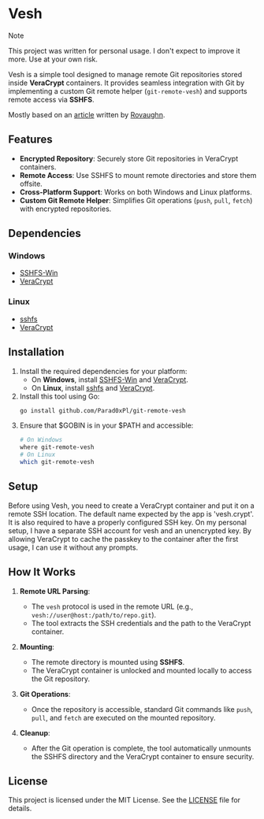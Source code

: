 # Vesh
> [!NOTE]
> This project was written for personal usage. I don't expect to improve it more. Use at your own risk.

Vesh is a simple tool designed to manage remote Git repositories stored inside **VeraCrypt** containers. It provides seamless integration with Git by implementing a custom Git remote helper (`git-remote-vesh`) and supports remote access via **SSHFS**.

Mostly based on an [article](https://rovaughn.github.io/2015-2-9.html) written by [Rovaughn](https://rovaughn.github.io/self.html).

## Features
- **Encrypted Repository**: Securely store Git repositories in VeraCrypt containers.
- **Remote Access**: Use SSHFS to mount remote directories and store them offsite.
- **Cross-Platform Support**: Works on both Windows and Linux platforms.
- **Custom Git Remote Helper**: Simplifies Git operations (`push`, `pull`, `fetch`) with encrypted repositories.

## Dependencies
### Windows
- [SSHFS-Win](https://github.com/winfsp/sshfs-win)
- [VeraCrypt](https://www.veracrypt.fr/en/Home.html)

### Linux
- [sshfs](https://github.com/libfuse/sshfs)
- [VeraCrypt](https://www.veracrypt.fr/en/Home.html)

## Installation
1. Install the required dependencies for your platform:
   - On **Windows**, install [SSHFS-Win](https://github.com/winfsp/sshfs-win) and [VeraCrypt](https://www.veracrypt.fr/en/Home.html).
   - On **Linux**, install [sshfs](https://github.com/libfuse/sshfs) and [VeraCrypt](https://www.veracrypt.fr/en/Home.html).
2. Install this tool using Go:
   ```bash
   go install github.com/Parad0xPl/git-remote-vesh
   ```
3. Ensure that $GOBIN is in your $PATH and accessible:
   ```bash
   # On Windows
   where git-remote-vesh
   # On Linux
   which git-remote-vesh
   ```

## Setup

Before using Vesh, you need to create a VeraCrypt container and put it on a remote SSH location. The default name expected
by the app is 'vesh.crypt'. It is also required to have a properly configured SSH key. On my personal setup, I have a separate
SSH account for vesh and an unencrypted key. By allowing VeraCrypt to cache the passkey to the container after the first usage, I
can use it without any prompts.

## How It Works
1. **Remote URL Parsing**:
   - The `vesh` protocol is used in the remote URL (e.g., `vesh://user@host:/path/to/repo.git`).
   - The tool extracts the SSH credentials and the path to the VeraCrypt container.

2. **Mounting**:
   - The remote directory is mounted using **SSHFS**.
   - The VeraCrypt container is unlocked and mounted locally to access the Git repository.

3. **Git Operations**:
   - Once the repository is accessible, standard Git commands like `push`, `pull`, and `fetch` are executed on the mounted repository.

4. **Cleanup**:
   - After the Git operation is complete, the tool automatically unmounts the SSHFS directory and the VeraCrypt container to ensure security.

## License
This project is licensed under the MIT License. See the [LICENSE](LICENSE) file for details.

